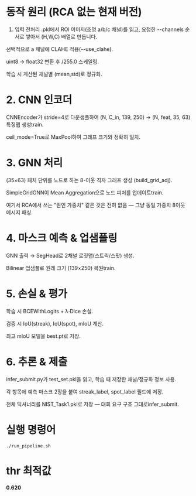 # 동작 원리 (RCA 없는 현재 버전)
1. 입력 전처리
.pkl에서 ROI 이미지(조명 a/b/c 채널)를 읽고,
요청한 --channels 순서로 쌓아서 (H,W,C) 배열로 만듭니다.

선택적으로 a 채널에 CLAHE 적용(--use_clahe).

uint8 → float32 변환 후 /255.0 스케일링.

학습 시 계산된 채널별 (mean,std)로 정규화.

# 2. CNN 인코더
CNNEncoder가 stride=4로 다운샘플하여
(N, C_in, 139, 250) → (N, feat, 35, 63) 특징맵 생성train.

ceil_mode=True로 MaxPool하여 그래프 크기와 정확히 일치.

# 3. GNN 처리
(35×63) 패치 단위를 노드로 하는 8-이웃 격자 그래프 생성 (build_grid_adj).

SimpleGridGNN이 Mean Aggregation으로 노드 피처를 업데이트train.

여기서 RCA에서 쓰는 "원인 가중치" 같은 것은 전혀 없음 — 그냥 동일 가중치 8이웃 메시지 패싱.

# 4. 마스크 예측 & 업샘플링
GNN 출력 → SegHead로 2채널 로짓맵(스트릭/스팟) 생성.

Bilinear 업샘플로 원래 크기 (139×250) 복원train.

# 5. 손실 & 평가
학습 시 BCEWithLogits + λ·Dice 손실.

검증 시 IoU(streak), IoU(spot), mIoU 계산.

최고 mIoU 모델을 best.pt로 저장.

# 6. 추론 & 제출
infer_submit.py가 test_set.pkl을 읽고, 학습 때 저장한 채널/정규화 정보 사용.

각 항목에 예측 마스크 2장을 붙여 streak_label, spot_label 필드에 저장.

전체 딕셔너리를 NIST_Task1.pkl로 저장 — 대회 요구 구조 그대로infer_submit.

# 실행 명령어
```docker
./run_pipeline.sh
```

# thr 최적값
**0.620**